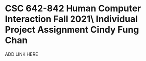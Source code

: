 # CSC 642-842 Human Computer Interaction Fall 2021\ Individual Project Assignment Cindy Fung Chan

ADD LINK HERE

